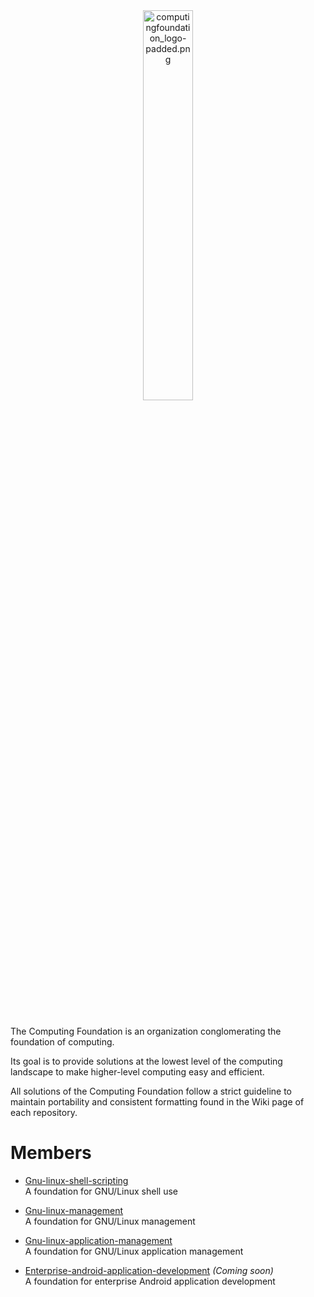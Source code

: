 
<div align='center'>
  <img src='https://raw.githubusercontent.com/computingfoundation/home/images/computingfoundation_logo-padded.png' width='40%' alt='computingfoundation_logo-padded.png'>
</div>
<br><br><br>

The Computing Foundation is an organization conglomerating the foundation of computing.

Its goal is to provide solutions at the lowest level of the computing landscape to make higher-level computing easy and efficient.

All solutions of the Computing Foundation follow a strict guideline to maintain portability and consistent formatting found in the Wiki page of each repository.

# Members

* [Gnu-linux-shell-scripting](https://github.com/computingfoundation/gnu-linux-shell-scripting)  
  A foundation for GNU/Linux shell use

* [Gnu-linux-management](https://github.com/computingfoundation/gnu-linux-management)  
  A foundation for GNU/Linux management

* [Gnu-linux-application-management](https://github.com/computingfoundation/gnu-linux-application-management)  
  A foundation for GNU/Linux application management

* [Enterprise-android-application-development](https://github.com/computingfoundation/enterprise-android-application-development) *(Coming soon)*  
  A foundation for enterprise Android application development

